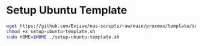 # Setup Ubuntu Template

```bash
wget https://github.com/Eviive/nas-scripts/raw/main/proxmox/template/setup-ubuntu-template.sh
chmod +x setup-ubuntu-template.sh
sudo HOME=$HOME ./setup-ubuntu-template.sh
```
